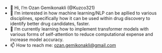 - 👋 Hi, I’m Ozan Gemikonakli (@Kuzco321)
- 👀 I’m interested in how machine learning/NLP can be apllied to various disciplines, specifically how it can be used within drug discovery to identify better drug candidates, faster.
- 🌱 I’m currently learning how to implement transformer models with various forms of self-attention to reduce computational expense and increase model accuracy. 
- 📫 How to reach me: ozan.gemikonakli@gmail.com

<!---
Kuzco321/Kuzco321 is a ✨ special ✨ repository because its `README.md` (this file) appears on your GitHub profile.
You can click the Preview link to take a look at your changes.
--->

